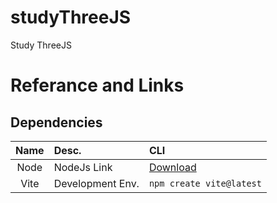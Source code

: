 # studyThreeJS
Study ThreeJS


# Referance and Links
## Dependencies  
| Name | Desc. | CLI | 
| :--: | :---- | :-- |
| Node | NodeJs Link | [Download](https://nodejs.org/en)
| Vite | Development Env. | `npm create vite@latest` 
 
